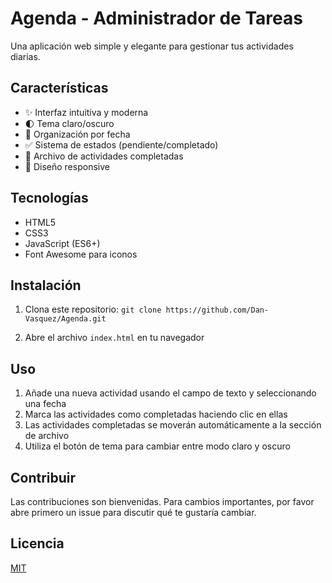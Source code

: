# Agenda - Administrador de Tareas

Una aplicación web simple y elegante para gestionar tus actividades diarias.

## Características

- ✨ Interfaz intuitiva y moderna
- 🌓 Tema claro/oscuro
- 📅 Organización por fecha
- ✅ Sistema de estados (pendiente/completado)
- 📁 Archivo de actividades completadas
- 📱 Diseño responsive

## Tecnologías

- HTML5
- CSS3
- JavaScript (ES6+)
- Font Awesome para iconos

## Instalación

1. Clona este repositorio:
```git clone https://github.com/Dan-Vasquez/Agenda.git```

2. Abre el archivo `index.html` en tu navegador

## Uso

1. Añade una nueva actividad usando el campo de texto y seleccionando una fecha
2. Marca las actividades como completadas haciendo clic en ellas
3. Las actividades completadas se moverán automáticamente a la sección de archivo
4. Utiliza el botón de tema para cambiar entre modo claro y oscuro

## Contribuir

Las contribuciones son bienvenidas. Para cambios importantes, por favor abre primero un issue para discutir qué te gustaría cambiar.

## Licencia

[MIT](https://choosealicense.com/licenses/mit/) 